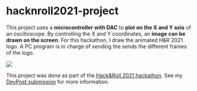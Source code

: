 # hacknroll2021-project

This project uses a **microcontroller with DAC** to **plot on the X and Y axis** of an oscilloscope. By controlling the X and Y coordinates, an **image can be drawn on the screen**. For this hackathon, I draw the animated H&R 2021 logo. A PC program is in charge of sending the sends the different frames of the logo. 

![](https://github.com/zst123/hacknroll2021-project/raw/master/preview.gif)

This project was done as part of the [Hack&Roll 2021 hackathon](https://hacknroll.nushackers.org/). See my [DevPost submission](https://devpost.com/software/h-r-logo-drawn-on-an-oscilloscope) for more information.

